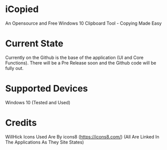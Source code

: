 # iCopied
An Opensource and Free Windows 10 Clipboard Tool - Copying Made Easy

# Current State
Currently on the Github is the base of the application (UI and Core Functions). There will be a Pre Release soon and the Github code will be fully out.

# Supported Devices
Windows 10 (Tested and Used)

# Credits
WillHick
Icons Used Are By icons8 (https://icons8.com/) (All Are Linked In The Applications As They Site States)
